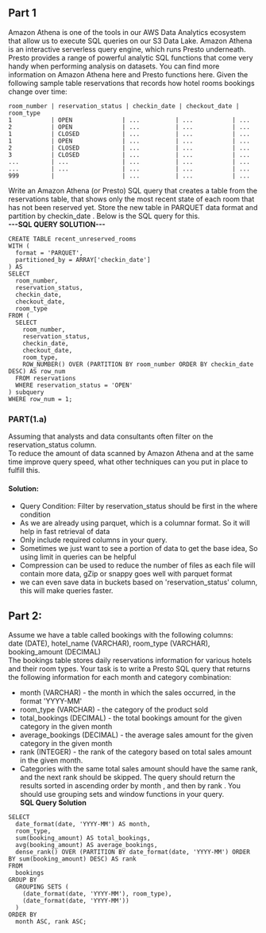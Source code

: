 ## **Part 1** <br>
Amazon Athena is one of the tools in our AWS Data Analytics ecosystem that allow us to execute
SQL queries on our S3 Data Lake. Amazon Athena is an interactive serverless query engine, which
runs Presto underneath. Presto provides a range of powerful analytic SQL functions that come very
handy when performing analysis on datasets. You can find more information on Amazon Athena
here and Presto functions here.
Given the following sample table reservations that records how hotel rooms bookings change over
time:<br>
```
room_number | reservation_status | checkin_date | checkout_date | room_type
1           | OPEN              | ...          | ...           | ...
2           | OPEN              | ...          | ...           | ...
1           | CLOSED            | ...          | ...           | ...
1           | OPEN              | ...          | ...           | ...
2           | CLOSED            | ...          | ...           | ...
3           | CLOSED            | ...          | ...           | ...
...         | ...               | ...          | ...           | ...
...         | ...               | ...          | ...           | ...
999         |                   | ...          | ...           | ...
```
Write an Amazon Athena (or Presto) SQL query that creates a table from the reservations table,
that shows only the most recent state of each room that has not been reserved yet. Store the new
table in PARQUET data format and partition by checkin_date . 
Below is the SQL query for this. <br>
**---SQL QUERY SOLUTION---** <br>
```
CREATE TABLE recent_unreserved_rooms
WITH (
  format = 'PARQUET',
  partitioned_by = ARRAY['checkin_date']
) AS
SELECT
  room_number,
  reservation_status,
  checkin_date,
  checkout_date,
  room_type
FROM (
  SELECT
    room_number,
    reservation_status,
    checkin_date,
    checkout_date,
    room_type,
    ROW_NUMBER() OVER (PARTITION BY room_number ORDER BY checkin_date DESC) AS row_num
  FROM reservations
  WHERE reservation_status = 'OPEN'
) subquery
WHERE row_num = 1;
```
### PART(1.a)
Assuming that analysts and data consultants often filter on the reservation_status column.<br>
To reduce the amount of data scanned by Amazon Athena and at the same time improve query speed, what other techniques can you put
in place to fulfill this.<br>
#### Solution:
- Query Condition: Filter by reservation_status should be first in the where condition
- As we are already using parquet, which is a columnar format. So it will help in fast retrieval of data
- Only include required columns in your query.
- Sometimes we just want to see a portion of data to get the base idea, So using limit in queries can be helpful
- Compression can be used to reduce the number of files as each file will contain more data, gZip or snappy goes well with parquet format
- we can even save data in buckets based on 'reservation_status' column, this will make queries faster.


## **Part 2:**
Assume we have a table called bookings with the following columns:<br>
date (DATE),
hotel_name (VARCHAR),
room_type (VARCHAR),
booking_amount (DECIMAL)<br>
The bookings table stores daily reservations information for various hotels and their room types.
Your task is to write a Presto SQL query that returns the following information for each month and
category combination: <br>
- month (VARCHAR) - the month in which the sales occurred, in the format 'YYYY-MM'<br>
- room_type (VARCHAR) - the category of the product sold<br>
- total_bookings (DECIMAL) - the total bookings amount for the given category in the given
month<br>
- average_bookings (DECIMAL) - the average sales amount for the given category in the given
month<br>
- rank (INTEGER) - the rank of the category based on total sales amount in the given month.<br>
- Categories with the same total sales amount should have the same rank, and the next rank
should be skipped.
The query should return the results sorted in ascending order by month , and then by rank .
You should use grouping sets and window functions in your query.
<br>**SQL Query Solution** <br>
```
SELECT
  date_format(date, 'YYYY-MM') AS month,
  room_type,
  sum(booking_amount) AS total_bookings,
  avg(booking_amount) AS average_bookings,
  dense_rank() OVER (PARTITION BY date_format(date, 'YYYY-MM') ORDER BY sum(booking_amount) DESC) AS rank
FROM
  bookings 
GROUP BY
  GROUPING SETS (
    (date_format(date, 'YYYY-MM'), room_type),
    (date_format(date, 'YYYY-MM'))
  )
ORDER BY
  month ASC, rank ASC;
```